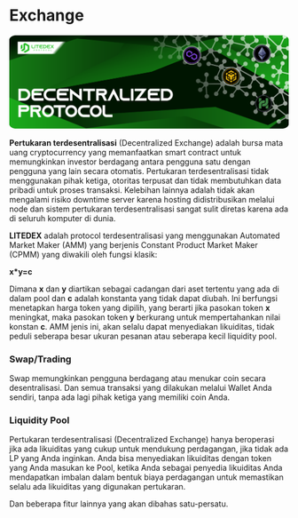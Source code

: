 # Exchange

![](<../../.gitbook/assets/4. DECENTRALIZED PROTOCOL (2).svg>)

**Pertukaran terdesentralisasi** (Decentralized Exchange) adalah bursa mata uang cryptocurrency yang memanfaatkan smart contract untuk memungkinkan investor berdagang antara pengguna satu dengan pengguna yang lain secara otomatis. Pertukaran terdesentralisasi tidak menggunakan pihak ketiga, otoritas terpusat dan tidak membutuhkan data pribadi untuk proses transaksi. Kelebihan lainnya adalah tidak akan mengalami risiko downtime server karena hosting didistribusikan melalui node dan sistem pertukaran terdesentralisasi sangat sulit diretas karena ada di seluruh komputer di dunia.‌

**LITEDEX** adalah protocol terdesentralisasi yang menggunakan Automated Market Maker (AMM) yang berjenis Constant Product Market Maker (CPMM) yang diwakili oleh fungsi klasik:‌

**x\*y=c**‌

Dimana **x** dan **y** diartikan sebagai cadangan dari aset tertentu yang ada di dalam pool dan **c** adalah konstanta yang tidak dapat diubah. Ini berfungsi menetapkan harga token yang dipilih, yang berarti jika pasokan token **x** meningkat, maka pasokan token **y** berkurang untuk mempertahankan nilai konstan **c**. AMM jenis ini, akan selalu dapat menyediakan likuiditas, tidak peduli seberapa besar ukuran pesanan atau seberapa kecil liquidity pool.‌

### **Swap/Trading** <a href="swap-trading" id="swap-trading"></a>

Swap memungkinkan pengguna berdagang atau menukar coin secara desentralisasi. Dan semua transaksi yang dilakukan melalui Wallet Anda sendiri, tanpa ada lagi pihak ketiga yang memiliki coin Anda.‌

### **Liquidity Pool** <a href="liquidity-pool" id="liquidity-pool"></a>

Pertukaran terdesentralisasi (Decentralized Exchange) hanya beroperasi jika ada likuiditas yang cukup untuk mendukung perdagangan, jika tidak ada LP yang Anda inginkan. Anda bisa menyediakan likuiditas dengan token yang Anda masukan ke Pool, ketika Anda sebagai penyedia likuiditas Anda mendapatkan imbalan dalam bentuk biaya perdagangan untuk memastikan selalu ada likuiditas yang digunakan pertukaran.‌

Dan beberapa fitur lainnya yang akan dibahas satu-persatu.
